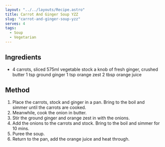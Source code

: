 ```yaml
---
layout: "../../layouts/Recipe.astro"
title: Carrot And Ginger Soup YZZ
slug: "carrot-and-ginger-soup-yzz"
serves: 4
tags:
  - Soup
  - Vegetarian
---
```


## Ingredients

- 4 carrots, sliced
575ml vegetable stock
a knob of fresh ginger, crushed
butter
1 tsp ground ginger
1 tsp orange zest
2 tbsp orange juice

## Method

1. Place the carrots, stock and ginger in a pan. Bring to the boil and simmer until the carrots are cooked.
1. Meanwhile, cook the onion in butter.
1. Stir the ground ginger and orange zest in with the onions.
1. Add the onions to the carrots and stock. Bring to the boil and simmer for 10 mins.
1. Puree the soup.
1. Return to the pan, add the orange juice and heat through.